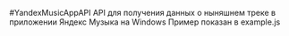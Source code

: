 #YandexMusicAppAPI
API для получения данных о ныняшнем треке в приложении Яндекс Музыка на Windows
Пример показан в example.js